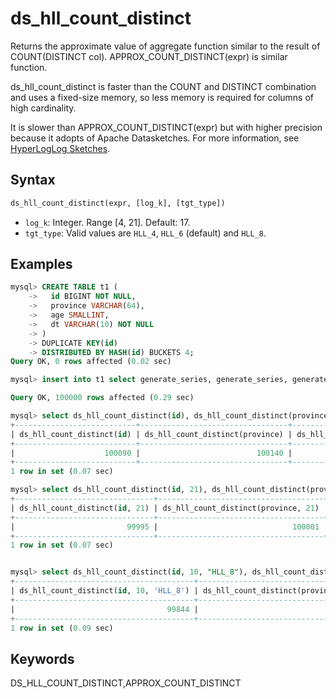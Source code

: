 # ds_hll_count_distinct

Returns the approximate value of aggregate function similar to the result of COUNT(DISTINCT col). APPROX_COUNT_DISTINCT(expr) is similar function.

ds_hll_count_distinct is faster than the COUNT and DISTINCT combination and uses a fixed-size memory, so less memory is required for columns of high cardinality.

It is slower than APPROX_COUNT_DISTINCT(expr) but with higher precision because it adopts of Apache Datasketches. For more information, see [HyperLogLog Sketches](https://datasketches.apache.org/docs/HLL/HllSketches.html).

## Syntax

```SQL
ds_hll_count_distinct(expr, [log_k], [tgt_type])
```

- `log_k`: Integer. Range [4, 21]. Default: 17.
- `tgt_type`: Valid values are `HLL_4`, `HLL_6` (default) and `HLL_8`.

## Examples

```SQL
mysql> CREATE TABLE t1 (
    ->   id BIGINT NOT NULL,
    ->   province VARCHAR(64),
    ->   age SMALLINT,
    ->   dt VARCHAR(10) NOT NULL
    -> )
    -> DUPLICATE KEY(id)
    -> DISTRIBUTED BY HASH(id) BUCKETS 4;
Query OK, 0 rows affected (0.02 sec)

mysql> insert into t1 select generate_series, generate_series, generate_series % 100, "2024-07-24" from table(generate_series(1, 100000));

Query OK, 100000 rows affected (0.29 sec)

mysql> select ds_hll_count_distinct(id), ds_hll_count_distinct(province), ds_hll_count_distinct(age), ds_hll_count_distinct(dt) from t1 order by 1, 2;
+---------------------------+---------------------------------+----------------------------+---------------------------+
| ds_hll_count_distinct(id) | ds_hll_count_distinct(province) | ds_hll_count_distinct(age) | ds_hll_count_distinct(dt) |
+---------------------------+---------------------------------+----------------------------+---------------------------+
|                    100090 |                          100140 |                        100 |                         1 |
+---------------------------+---------------------------------+----------------------------+---------------------------+
1 row in set (0.07 sec)

mysql> select ds_hll_count_distinct(id, 21), ds_hll_count_distinct(province, 21), ds_hll_count_distinct(age, 21), ds_hll_count_distinct(dt, 21) from t1 order by 1, 2;
+-------------------------------+-------------------------------------+--------------------------------+-------------------------------+
| ds_hll_count_distinct(id, 21) | ds_hll_count_distinct(province, 21) | ds_hll_count_distinct(age, 21) | ds_hll_count_distinct(dt, 21) |
+-------------------------------+-------------------------------------+--------------------------------+-------------------------------+
|                         99995 |                              100001 |                            100 |                             1 |
+-------------------------------+-------------------------------------+--------------------------------+-------------------------------+
1 row in set (0.07 sec)


mysql> select ds_hll_count_distinct(id, 10, "HLL_8"), ds_hll_count_distinct(province, 10, "HLL_8"), ds_hll_count_distinct(age, 10, "HLL_8"), ds_hll_count_distinct(dt, 10, "HLL_8") from t1 order by 1, 2;
+----------------------------------------+----------------------------------------------+-----------------------------------------+----------------------------------------+
| ds_hll_count_distinct(id, 10, 'HLL_8') | ds_hll_count_distinct(province, 10, 'HLL_8') | ds_hll_count_distinct(age, 10, 'HLL_8') | ds_hll_count_distinct(dt, 10, 'HLL_8') |
+----------------------------------------+----------------------------------------------+-----------------------------------------+----------------------------------------+
|                                  99844 |                                       101905 |                                      96 |                                      1 |
+----------------------------------------+----------------------------------------------+-----------------------------------------+----------------------------------------+
1 row in set (0.09 sec)

```

## Keywords

DS_HLL_COUNT_DISTINCT,APPROX_COUNT_DISTINCT
